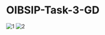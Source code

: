 # OIBSIP-Task-3-GD
![1](https://github.com/krishnaaa/OIBSIP-Task-3-GD/assets/158037342/f501a37b-1030-4167-9180-854adf4abb79)
![2](https://github.com/krishnaaa/OIBSIP-Task-3-GD/assets/158037342/c662a605-374a-4f57-b4fa-6d20bce578b2)
